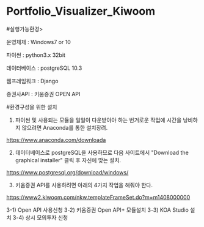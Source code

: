 # Portfolio_Visualizer_Kiwoom

#실행가능환경>

운영체제 : Windows7 or 10

파이썬 : python3.x 32bit

데이터베이스 : postgreSQL 10.3

웹프레임워크 : Django

증권사API : 키움증권 OPEN API


#환경구성을 위한 설치

1. 파이썬 및 사용되는 모듈을 일일이 다운받아야 하는 번거로운 작업에 시간을 낭비하지 않으려면 Anaconda를 통한 설치장려.

https://www.anaconda.com/downloada


2. 데이터베이스로 postgreSQL을 사용하므로 다음 사이트에서 "Download the graphical installer" 클릭 후 자신에 맞는 설치.

https://www.postgresql.org/download/windows/


3. 키움증권 API를 사용하려면 아래의 4가지 작업을 해줘야 한다.

https://www2.kiwoom.com/nkw.templateFrameSet.do?m=m1408000000

3-1) Open API 사용신청
3-2) 키움증권 Open API+ 모듈설치
3-3) KOA Studio 설치
3-4) 상시 모의투자 신청
